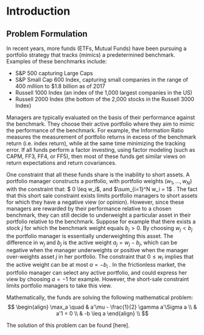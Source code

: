 # Introduction

## Problem Formulation 

In recent years, more funds (ETFs, Mutual Funds) have been pursuing a portfolio strategy that tracks (mimics) a predetermined benchmark. Examples of these benchmarks include:


- S&P 500 capturing Large Caps
- S&P Small Cap  600 Index, capturing small companies in the range of $400$ million to ​$1.8 billion as of 2017 
- Russell 1000 Index  (an index of the 1,000 largest companies in the US)
- Russell 2000 Index (the bottom of the 2,000 stocks in the Russell 3000 Index)

Managers are typically evaluated on the basis of their performance against the benchmark. They choose their active portfolio where they aim to mimic the performance of the benchmark. For example, the Information Ratio measures the measurement of portfolio returns in excess of the benchmark return (i.e. index return), while at the same time minimizing the tracking error. If all funds perform a factor investing, using factor modeling (such as CAPM, FF3, FF4, or FF5), then most of these funds get similar views on return expectations and return covariances. 

One constraint that all these funds share is the inability to short assets. A portfolio manager constructs a portfolio, with portfolio weights $(w_1, ..., w_N)$ with the constraint that: $ 0 \leq w_i$, and $\sum_{i=1}^N w_i = 1$ . The fact that this short sale constraint exists limits portfolio managers to short assets for which they have a negative view (or opinion). However, since these managers are rewarded by their performance relative to a chosen benchmark, they can still decide to underweight a particular asset in their portfolio relative to the benchmark. Suppose for example that there exists a stock $j$ for which the benchmark weight equals $b_j > 0$. By choosing $w_j < b_j$ the portfolio manager is essentially underweighting this asset. The difference in $w_j$ and $b_j$ is the active weight $a_j = w_j - b_j$, which can be negative when the manager underweights or positive when the manager over-weights asset $j$ in her portfolio. The constraint that $0 \leq w_i$ implies that the active weight can be at most $a = -b_i$ . In the frictionless market, the portfolio manager can select any active portfolio, and could express her view by choosing $a = -1$ for example. However, the short-sale constraint limits portfolio managers to take this view.

Mathematically, the funds are solving the following mathematical problem:
$$
\begin{align}
\max_a \quad & a'\mu - \frac{1}{2} \gamma a'\Sigma a \\
& a'1  = 0 \\
& -b \leq a
\end{align} \\
$$

The solution of this problem can be found [here].
